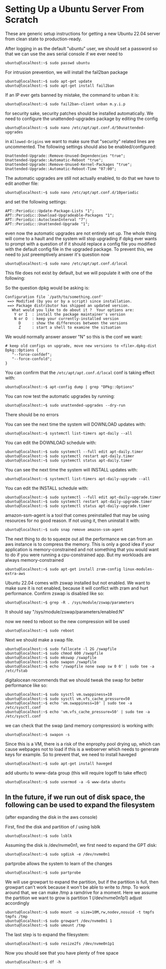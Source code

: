 # Setting Up a Ubuntu Server From Scratch

These are generic setup instructions for getting a new Ubuntu 22.04 server from clean state to production-ready.

After logging in as the default "ubuntu" user, we should set a password so that we can use the aws serial
console if we ever need to

```console
ubuntu@localhost:~$ sudo passwd ubuntu
```

For intrusion prevention, we will install the fail2ban package

```console
ubuntu@localhost:~$ sudo apt-get update
ubuntu@localhost:~$ sudo apt-get install fail2ban
```

If an IP ever gets banned by mistake, the command to unban it is:

```console
ubuntu@localhost:~$ sudo fail2ban-client unban m.y.i.p
```

for security sake, security patches should be installed automatically. We need to configure the
unattended-upgrades package by editing the config

```console
ubuntu@localhost:~$ sudo nano /etc/apt/apt.conf.d/50unattended-upgrades
```

in `Allowed-Origins` we want to make sure that "security" related lines are uncommented. The following settings
should also be enabled/configured:

```text
Unattended-Upgrade::Remove-Unused-Dependencies "true";
Unattended-Upgrade::Automatic-Reboot "true";
Unattended-Upgrade::Remove-Unused-Kernel-Packages "true";
Unattended-Upgrade::Automatic-Reboot-Time "07:00";
```

The automatic upgrades are still not actually enabled, to do that we have to edit another file:

```console
ubuntu@localhost:~$ sudo nano /etc/apt/apt.conf.d/10periodic
```

and set the following settings:

```text
APT::Periodic::Update-Package-Lists "1";
APT::Periodic::Download-Upgradeable-Packages "1";
APT::Periodic::AutocleanInterval "7";
APT::Periodic::Unattended-Upgrade "1";
```

even now the automatic upgrades are not entirely set up. The whole thing will come to a hault and the system
will stop upgrading if dpkg ever wants to prompt with a question of if it should replace a config file you
modified with the default config file in the upgraded package. To prevent this, we need to just preemptively
answer it's question now

```console
ubuntu@localhost:~$ sudo nano /etc/apt/apt.conf.d/local
```

This file does not exist by default, but we will populate it with one of the following:

So the question dpkg would be asking is:

```text
Configuration file `/path/to/something.conf'
 ==> Modified (by you or by a script) since installation.
 ==> Package distributor has shipped an updated version.
   What would you like to do about it ?  Your options are:
    Y or I  : install the package maintainer's version
    N or O  : keep your currently-installed version
      D     : show the differences between the versions
      Z     : start a shell to examine the situation
```

We would normally answer answer "N" so this is the conf we want:

```text
# keep old configs on upgrade, move new versions to <file>.dpkg-dist
Dpkg::Options {
   "--force-confdef";
   "--force-confold";
}
```

You can confirm that the `/etc/apt/apt.conf.d/local` conf is taking effect with:

```console
ubuntu@localhost:~$ apt-config dump | grep "DPkg::Options"
```

You can now test the automatic upgrades by running:

```console
ubuntu@localhost:~$ sudo unattended-upgrades --dry-run
```

There should be no errors

You can see the next time the system will DOWNLOAD updates with:

```console
ubuntu@localhost:~$ systemctl list-timers apt-daily --all
```

You can edit the DOWNLOAD schedule with:

```console
ubuntu@localhost:~$ sudo systemctl --full edit apt-daily.timer
ubuntu@localhost:~$ sudo systemctl restart apt-daily.timer
ubuntu@localhost:~$ sudo systemctl status apt-daily.timer
```

You can see the next time the system will INSTALL updates with:

```console
ubuntu@localhost:~$ systemctl list-timers apt-daily-upgrade --all
```

You can edit the INSTALL schedule with:

```console
ubuntu@localhost:~$ sudo systemctl --full edit apt-daily-upgrade.timer
ubuntu@localhost:~$ sudo systemctl restart apt-daily-upgrade.timer
ubuntu@localhost:~$ sudo systemctl status apt-daily-upgrade.timer
```

amazon-ssm-agent is a tool that comes preinstalled that may be using resources for no good reason. If not using
it, then uninstall it with:

```console
ubuntu@localhost:~$ sudo snap remove amazon-ssm-agent
```

The next thing to do to squeeze out all the performance we can from an aws instance is to compress the memory.
This is only a good idea if your application is memory-constrained and not something that you would want to do
if you were running a cpu-constrained app. But my workloads are always memory-constrained

```console
ubuntu@localhost:~$ sudo apt-get install zram-config linux-modules-extra-aws
```

Ubuntu 22.04 comes with zswap installed but not enabled. We want to make sure it is not enabled, because it will
conflict with zram and hurt performance. Confirm zswap is disabled like so:

```console
ubuntu@localhost:~$ grep -R . /sys/module/zswap/parameters
```

It should say "/sys/module/zswap/parameters/enabled:N"

now we need to reboot so the new compression will be used

```console
ubuntu@localhost:~$ sudo reboot
```

Next we should make a swap file.

```console
ubuntu@localhost:~$ sudo fallocate -l 2G /swapfile
ubuntu@localhost:~$ sudo chmod 600 /swapfile
ubuntu@localhost:~$ sudo mkswap /swapfile
ubuntu@localhost:~$ sudo swapon /swapfile
ubuntu@localhost:~$ echo '/swapfile none swap sw 0 0' | sudo tee -a /etc/fstab
```

digitalocean recommends that we should tweak the swap for better performance like so:

```console
ubuntu@localhost:~$ sudo sysctl vm.swappiness=10
ubuntu@localhost:~$ sudo sysctl vm.vfs_cache_pressure=50
ubuntu@localhost:~$ echo 'vm.swappiness=10' | sudo tee -a /etc/sysctl.conf
ubuntu@localhost:~$ echo 'vm.vfs_cache_pressure=50' | sudo tee -a /etc/sysctl.conf
```

we can check that the swap (and memory compression) is working with:

```console
ubuntu@localhost:~$ swapon -s
```

Since this is a VM, there is a risk of the enprophy pool drying up, which can cause webpages not to load if this
is a webserver which needs to generate keys for example. So to prevent that, we need to install haveged

```console
ubuntu@localhost:~$ sudo apt-get install haveged
```

add ubuntu to www-data group (this will require logoff to take effect)

```console
ubuntu@localhost:~$ sudo usermod -a -G www-data ubuntu
```

## In the future, if we run out of disk space, the following can be used to expand the filesystem

(after expanding the disk in the aws console)

First, find the disk and partition of / using lsblk

```console
ubuntu@localhost:~$ sudo lsblk
```

Assuming the disk is /dev/nvme0n1, we first need to expand the GPT disk:

```console
ubuntu@localhost:~$ sudo sgdisk -e /dev/nvme0n1
```

partprobe allows the system to learn of the changes

```console
ubuntu@localhost:~$ sudo partprobe
```

We will use growpart to expand the partition, but if the partition is full, then growpart can't work because it
won't be able to write to /tmp. To work around that, we can make /tmp a ramdrive for a moment. Here we assume
the partition we want to grow is partition 1 (/dev/nvme0n1p1) adjust accordingly

```console
ubuntu@localhost:~$ sudo mount -o size=10M,rw,nodev,nosuid -t tmpfs tmpfs /tmp
ubuntu@localhost:~$ sudo growpart /dev/nvme0n1 1
ubuntu@localhost:~$ sudo umount /tmp
```

The last step is to expand the filesystem:

```console
ubuntu@localhost:~$ sudo resize2fs /dev/nvme0n1p1
```

Now you should see that you have plenty of free space

```console
ubuntu@localhost:~$ df -h
```
